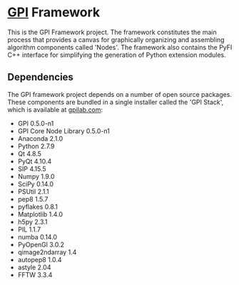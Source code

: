 [GPI](http://gpilab.com) Framework
==================================

This is the GPI Framework project.  The framework constitutes the main process
that provides a canvas for graphically organizing and assembling algorithm
components called 'Nodes'.  The framework also contains the PyFI C++ interface
for simplifying the generation of Python extension modules. 

## Dependencies

The GPI framework project depends on a number of open source packages.  These
components are bundled in a single installer called the 'GPI Stack', which is
available at [gpilab.com](http://gpilab.com):

* GPI 0.5.0-n1
* GPI Core Node Library 0.5.0-n1
* Anaconda 2.1.0
 * Python 2.7.9
 * Qt 4.8.5
 * PyQt 4.10.4
 * SIP 4.15.5
 * Numpy 1.9.0
 * SciPy 0.14.0
 * PSUtil 2.1.1
 * pep8 1.5.7
 * pyflakes 0.8.1
 * Matplotlib 1.4.0
 * h5py 2.3.1
 * PIL 1.1.7
 * numba 0.14.0
* PyOpenGl 3.0.2 
* qimage2ndarray 1.4
* autopep8 1.0.4
* astyle 2.04
* FFTW 3.3.4
